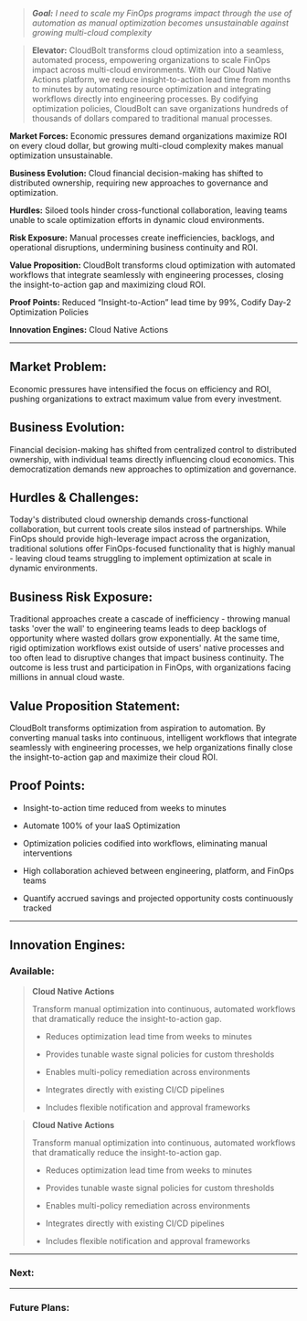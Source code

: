 > _**Goal:** I need to scale my FinOps programs impact through the use of automation as manual optimization becomes unsustainable against growing multi-cloud complexity_

> **Elevator:** CloudBolt transforms cloud optimization into a seamless, automated process, empowering organizations to scale FinOps impact across multi-cloud environments. With our Cloud Native Actions platform, we reduce insight-to-action lead time from months to minutes by automating resource optimization and integrating workflows directly into engineering processes. By codifying optimization policies, CloudBolt can save organizations hundreds of thousands of dollars compared to traditional manual processes.

**Market Forces:** Economic pressures demand organizations maximize ROI on every cloud dollar, but growing multi-cloud complexity makes manual optimization unsustainable.

**Business Evolution:** Cloud financial decision-making has shifted to distributed ownership, requiring new approaches to governance and optimization.

**Hurdles:** Siloed tools hinder cross-functional collaboration, leaving teams unable to scale optimization efforts in dynamic cloud environments.

**Risk Exposure:** Manual processes create inefficiencies, backlogs, and operational disruptions, undermining business continuity and ROI.

**Value Proposition:** CloudBolt transforms cloud optimization with automated workflows that integrate seamlessly with engineering processes, closing the insight-to-action gap and maximizing cloud ROI.

**Proof Points:** Reduced “Insight-to-Action” lead time by 99%, Codify Day-2 Optimization Policies

**Innovation Engines:** Cloud Native Actions

---

## Market Problem:

Economic pressures have intensified the focus on efficiency and ROI, pushing organizations to extract maximum value from every investment.

## Business Evolution:

Financial decision-making has shifted from centralized control to distributed ownership, with individual teams directly influencing cloud economics. This democratization demands new approaches to optimization and governance.

## Hurdles & Challenges:

Today's distributed cloud ownership demands cross-functional collaboration, but current tools create silos instead of partnerships. While FinOps should provide high-leverage impact across the organization, traditional solutions offer FinOps-focused functionality that is highly manual - leaving cloud teams struggling to implement optimization at scale in dynamic environments.

## Business Risk Exposure:

Traditional approaches create a cascade of inefficiency - throwing manual tasks 'over the wall' to engineering teams leads to deep backlogs of opportunity where wasted dollars grow exponentially. At the same time, rigid optimization workflows exist outside of users' native processes and too often lead to disruptive changes that impact business continuity. The outcome is less trust and participation in FinOps, with organizations facing millions in annual cloud waste.

## Value Proposition Statement:

CloudBolt transforms optimization from aspiration to automation. By converting manual tasks into continuous, intelligent workflows that integrate seamlessly with engineering processes, we help organizations finally close the insight-to-action gap and maximize their cloud ROI.

## Proof Points:

- Insight-to-action time reduced from weeks to minutes
    
- Automate 100% of your IaaS Optimization
    
- Optimization policies codified into workflows, eliminating manual interventions
    
- High collaboration achieved between engineering, platform, and FinOps teams
    
- Quantify accrued savings and projected opportunity costs continuously tracked
    

---

## Innovation Engines:

### Available:

> **Cloud Native Actions**
> 
> Transform manual optimization into continuous, automated workflows that dramatically reduce the insight-to-action gap.
> 
> - Reduces optimization lead time from weeks to minutes
>     
> - Provides tunable waste signal policies for custom thresholds
>     
> - Enables multi-policy remediation across environments
>     
> - Integrates directly with existing CI/CD pipelines
>     
> - Includes flexible notification and approval frameworks
>     

> **Cloud Native Actions**
> 
> Transform manual optimization into continuous, automated workflows that dramatically reduce the insight-to-action gap.
> 
> - Reduces optimization lead time from weeks to minutes
>     
> - Provides tunable waste signal policies for custom thresholds
>     
> - Enables multi-policy remediation across environments
>     
> - Integrates directly with existing CI/CD pipelines
>     
> - Includes flexible notification and approval frameworks
>     

---

### Next:

---

### Future Plans: